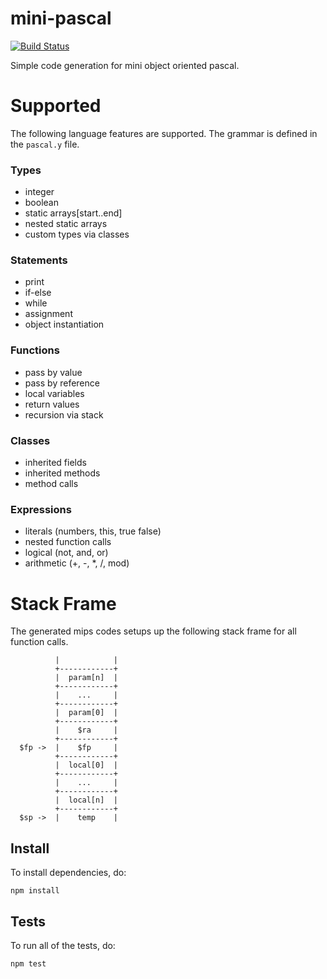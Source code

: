 # mini-pascal

[![Build Status](https://travis-ci.org/djblue/mini-pascal-code-generation.svg)](https://travis-ci.org/djblue/mini-pascal-code-generation)

Simple code generation for mini object oriented pascal.

# Supported

The following language features are supported. The grammar is defined in the
`pascal.y` file.

### Types

- integer
- boolean
- static arrays[start..end]
- nested static arrays
- custom types via classes

### Statements

- print
- if-else
- while
- assignment
- object instantiation

### Functions

- pass by value
- pass by reference
- local variables
- return values
- recursion via stack

### Classes

- inherited fields
- inherited methods
- method calls

### Expressions

- literals (numbers, this, true false)
- nested function calls
- logical (not, and, or)
- arithmetic (+, -, \*, /, mod)


# Stack Frame

The generated mips codes setups up the following stack frame for all function
calls.

```
          |            |
          +------------+
          |  param[n]  |
          +------------+
          |    ...     |
          +------------+
          |  param[0]  |
          +------------+
          |    $ra     |
          +------------+
  $fp ->  |    $fp     |
          +------------+
          |  local[0]  |
          +------------+
          |    ...     |
          +------------+
          |  local[n]  |
          +------------+
  $sp ->  |    temp    |
```


## Install

To install dependencies, do:

    npm install

## Tests

To run all of the tests, do:

    npm test
